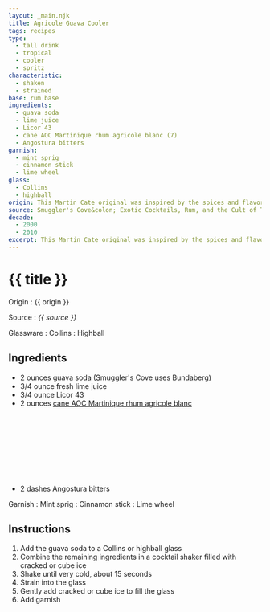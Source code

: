 ```yaml
---
layout: _main.njk
title: Agricole Guava Cooler
tags: recipes
type:
  - tall drink
  - tropical
  - cooler
  - spritz
characteristic:
  - shaken
  - strained
base: rum base
ingredients:
  - guava soda
  - lime juice
  - Licor 43
  - cane AOC Martinique rhum agricole blanc (7)
  - Angostura bitters
garnish:
  - mint sprig
  - cinnamon stick
  - lime wheel
glass:
  - Collins
  - highball
origin: This Martin Cate original was inspired by the spices and flavors of the farmers market in capital city Fort-de-France, Martinique.
source: Smuggler's Cove&colon; Exotic Cocktails, Rum, and the Cult of Tiki
decade:
  - 2000
  - 2010
excerpt: This Martin Cate original was inspired by the spices and flavors of the farmers market in capital city Fort-de-France, Martinique.
---
```

<!-- markdownlint-disable MD025 -->
# {{ title }}
<!-- markdownlint-disable MD025 -->

Origin
  : {{ origin }}

Source
  : <cite>{{ source }}</cite>

Glassware
  : Collins
  : Highball

## Ingredients

* 2 ounces guava soda (Smuggler's Cove uses Bundaberg)
* 3/4 ounce fresh lime juice
* 3/4 ounce Licor 43
* 2 ounces [cane AOC Martinique rhum agricole blanc](/rums/03-rhum-cane-aoc-martinique-rhum-agricole-blanc/)<icon-l space="1em" label="(7)" class="bigger"><span class="with-icon"><svg class="icon"><use href="/assets/images/icons/circle-7.svg#circle-7"></use></svg></span></icon-l>
* 2 dashes Angostura bitters

Garnish
  : Mint sprig
  : Cinnamon stick
  : Lime wheel

## Instructions

1. Add the guava soda to a Collins or highball glass
2. Combine the remaining ingredients in a cocktail shaker filled with cracked or cube ice
3. Shake until very cold, about 15 seconds
4. Strain into the glass
5. Gently add cracked or cube ice to fill the glass
6. Add garnish
